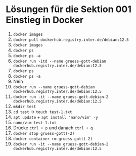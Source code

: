 # Lösungen für die Sektion 001 Einstieg in Docker

1. `docker images`
2. `docker pull dockerhub.registry.inter.de/debian:12.5`
3. `docker images`
4. `docker ps`
5. `docker ps -a`
6. `docker run -itd --name gruess-gott-debian dockerhub.registry.inter.de/debian:12.5`
7. `docker ps`
8. `docker ps -a`
9. Nein
10. `docker run --name gruess-gott-debian dockerhub.registry.inter.de/debian:12.5`
11. `docker run -it --name gruess-gott-debian-2 dockerhub.registry.inter.de/debian:12.5`
12. `mkdir test`
13. `cd test` -> `touch test-1.txt`
14. `apt update` + `apt install 'nano/vim' -y`
15. `nano/vim test-1.txt`
16. Drücke `ctrl + p` und danach `ctrl + q`
17. `docker stop gruess-gott(-2)`
18. `docker container rm gruess-gott(-2)`
19. `docker run -it --name gruess-gott-debian-2 dockerhub.registry.inter.de/debian:12.5`
